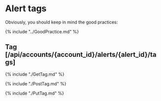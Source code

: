 # Alert tags

Obviously, you should keep in mind the good practices:

{% include "../GoodPractice.md" %}

## Tag [/api/accounts/{account_id}/alerts/{alert_id}/tags]

{% include "./GetTag.md"  %}

{% include "./PostTag.md"  %}

{% include "./PutTag.md"  %}

